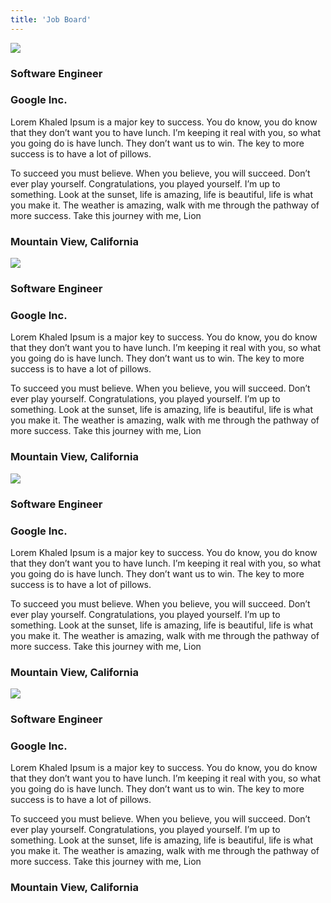 ```yaml
---
title: 'Job Board'
---
```

<div class="section no-pad-bot" id="index-banner">
<div class="container">
  <div class="container">
     <div class="col s12 m7 spacing">
        <div class="job-card">
           <div class="item card-left">
              <img class="job-loc-img" src="https://upload.wikimedia.org/wikipedia/commons/thumb/b/b0/Empire_State_Building_%28HDR%29.jpg/150px-Empire_State_Building_%28HDR%29.jpg" >
           </div>
           <div class="item card-right">
              <h3 class="header-mini">Software Engineer</h3>
              <h3 class="header-sub">Google Inc.</h3>
              <p class="job-desc">Lorem Khaled Ipsum is a major key to success. You do know, you do know that they don’t want you to have lunch. I’m keeping it real with you, so what you going do is have lunch. They don’t want us to win. The key to more success is to have a lot of pillows.
              <p>
              <p class="job-desc">To succeed you must believe. When you believe, you will succeed. Don’t ever play yourself. Congratulations, you played yourself. I’m up to something. Look at the sunset, life is amazing, life is beautiful, life is what you make it. The weather is amazing, walk with me through the pathway of more success. Take this journey with me, Lion</p>
              <h3 class="header-loc">Mountain View, California</h3>
           </div>
        </div>
     </div>
     <div class="col s12 m7 spacing">
        <div class="job-card">
           <div class="item card-left">
              <img class="job-loc-img" src="https://upload.wikimedia.org/wikipedia/commons/thumb/b/b0/Empire_State_Building_%28HDR%29.jpg/150px-Empire_State_Building_%28HDR%29.jpg" >
           </div>
           <div class="item card-right">
              <h3 class="header-mini">Software Engineer</h3>
              <h3 class="header-sub">Google Inc.</h3>
              <p class="job-desc">Lorem Khaled Ipsum is a major key to success. You do know, you do know that they don’t want you to have lunch. I’m keeping it real with you, so what you going do is have lunch. They don’t want us to win. The key to more success is to have a lot of pillows.
              <p>
              <p class="job-desc">To succeed you must believe. When you believe, you will succeed. Don’t ever play yourself. Congratulations, you played yourself. I’m up to something. Look at the sunset, life is amazing, life is beautiful, life is what you make it. The weather is amazing, walk with me through the pathway of more success. Take this journey with me, Lion</p>
              <h3 class="header-loc">Mountain View, California</h3>
           </div>
        </div>
     </div>
     <div class="col s12 m7 spacing">
        <div class="job-card">
           <div class="item card-left">
              <img class="job-loc-img" src="https://upload.wikimedia.org/wikipedia/commons/thumb/b/b0/Empire_State_Building_%28HDR%29.jpg/150px-Empire_State_Building_%28HDR%29.jpg" >
           </div>
           <div class="item card-right">
              <h3 class="header-mini">Software Engineer</h3>
              <h3 class="header-sub">Google Inc.</h3>
              <p class="job-desc">Lorem Khaled Ipsum is a major key to success. You do know, you do know that they don’t want you to have lunch. I’m keeping it real with you, so what you going do is have lunch. They don’t want us to win. The key to more success is to have a lot of pillows.
              <p>
              <p class="job-desc">To succeed you must believe. When you believe, you will succeed. Don’t ever play yourself. Congratulations, you played yourself. I’m up to something. Look at the sunset, life is amazing, life is beautiful, life is what you make it. The weather is amazing, walk with me through the pathway of more success. Take this journey with me, Lion</p>
              <h3 class="header-loc">Mountain View, California</h3>
           </div>
        </div>
     </div>
     <div class="col s12 m7">
        <div class="job-card">
           <div class="item card-left">
              <img class="job-loc-img" src="https://upload.wikimedia.org/wikipedia/commons/thumb/b/b0/Empire_State_Building_%28HDR%29.jpg/150px-Empire_State_Building_%28HDR%29.jpg" >
           </div>
           <div class="item card-right">
              <h3 class="header-mini">Software Engineer</h3>
              <h3 class="header-sub">Google Inc.</h3>
              <p class="job-desc">Lorem Khaled Ipsum is a major key to success. You do know, you do know that they don’t want you to have lunch. I’m keeping it real with you, so what you going do is have lunch. They don’t want us to win. The key to more success is to have a lot of pillows.
              </p>
              <p class="job-desc">To succeed you must believe. When you believe, you will succeed. Don’t ever play yourself. Congratulations, you played yourself. I’m up to something. Look at the sunset, life is amazing, life is beautiful, life is what you make it. The weather is amazing, walk with me through the pathway of more success. Take this journey with me, Lion</p>
              <h3 class="header-loc">Mountain View, California</h3>
           </div>
        </div>
     </div>
  </div>
</div>
</div>